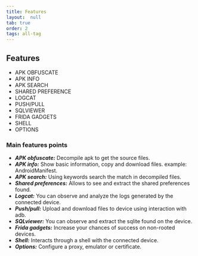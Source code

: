 ```yaml
---
title: Features
layout:  null
tab: true
order: 2
tags: all-tag
---
```


## Features

* APK OBFUSCATE
* APK INFO
* APK SEARCH
* SHARED PREFERENCE
* LOGCAT
* PUSH/PULL
* SQLVIEWER
* FRIDA GADGETS
* SHELL
* OPTIONS

### Main features points

* ***APK obfuscate:*** Decompile apk to get the source files.
* ***APK info:*** Show basic information, copy and download files. example: AndroidManifest.
* ***APK search:*** Using keywords search the match in decompiled files.
* ***Shared preferences:*** Allows to see and extract the shared preferences found.
* ***Logcat:***	You can observe and analyze the logs generated by the connected device.
* ***Push/pull:*** Upload and download files to device using interaction with adb.
* ***SQLviewer:*** You can observe and extract the sqlite found on the device.
* ***Frida gadgets:*** Increase your chances of success on non-rooted devices.
* ***Shell:*** Interacts through a shell with the connected device.
* ***Options:*** Configure a proxy, emulator or certificate.
